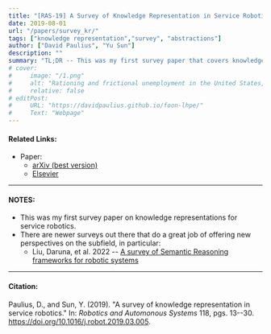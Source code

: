 ```yaml
---
title: "[RAS-19] A Survey of Knowledge Representation in Service Robotics"
date: 2019-08-01
url: "/papers/survey_kr/"
tags: ["knowledge representation","survey", "abstractions"]
author: ["David Paulius", "Yu Sun"]
description: ""
summary: "TL;DR -- This was my first survey paper that covers knowledge representations for service robotics. Although it is dated, it covers an extensive list of approaches used to represent knowledge for several robot sub-tasks."
# cover:
#     image: "/1.png"
#     alt: "Rationing and frictional unemployment in the United States, 1964–2009"
#     relative: false
# editPost:
#     URL: "https://davidpaulius.github.io/foon-lhpe/"
#     Text: "Webpage"
---
```


#### Related Links:

+ Paper:
  + [arXiv (best version)](https://arxiv.org/abs/1807.02192)
  + [Elsevier](https://www.sciencedirect.com/science/article/pii/S0921889018303506)

---

#### NOTES:

+ This was my first survey paper on knowledge representations for service robotics.
+ There are newer surveys out there that do a great job of offering new perspectives on the subfield, in particular:
  + Liu, Daruna, et al. 2022 -- [A survey of Semantic Reasoning frameworks for robotic systems](https://www.sciencedirect.com/science/article/pii/S092188902200183X)

---

#### Citation:

Paulius, D., and Sun, Y. (2019). "A survey of knowledge representation in service robotics." In: *Robotics and Automonous Systems* 118, pgs. 13--30. https://doi.org/10.1016/j.robot.2019.03.005.

